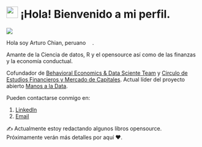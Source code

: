 <h1><img src="https://emojis.slackmojis.com/emojis/images/1531849430/4246/blob-sunglasses.gif?1531849430" width="30"/> ¡Hola! Bienvenido a mi perfil.</h1>

[![](https://img.shields.io/website?color=0ab9e6&style=flat-square&up_message=arturochian.com&url=https%3A%2F%2Farturochian.com)](https://arturochian.com)

Hola soy Arturo Chian, peruano <img src="https://image.flaticon.com/icons/svg/2055/2055886.svg" width="13"/>.

Amante de la Ciencia de datos, R y el opensource así como de las finanzas y la economía conductual.

Cofundador de [Behavioral Economics & Data Sciente Team](http://besteamperu.org/) y [Circulo de Estudios Financieros y Mercado de Capitales](https://www.facebook.com/cefimec.unmsm/). Actual líder del proyecto abierto [Manos a la Data](https://github.com/manosaladata).

Pueden contactarse conmigo en:

   1. [LinkedIn](https://www.linkedin.com/in/arturo-benjamin-chian-nu%C3%B1ez-frm-ba73965b/)
   2. [Email](mailto:arturob.chian@gmail.com)
   
:writing_hand: Actualmente estoy redactando algunos libros opensource. Próximamente verán más detalles por aquí ❤️.


<!--
**arturochian/arturochian** is a ✨ _special_ ✨ repository because its `README.md` (this file) appears on your GitHub profile.

Here are some ideas to get you started:

- 🔭 I’m currently working on ...
- 🌱 I’m currently learning ...
- 👯 I’m looking to collaborate on ...
- 🤔 I’m looking for help with ...
- 💬 Ask me about ...
- 📫 How to reach me: ...
- 😄 Pronouns: ...
- ⚡ Fun fact: ...
-->
